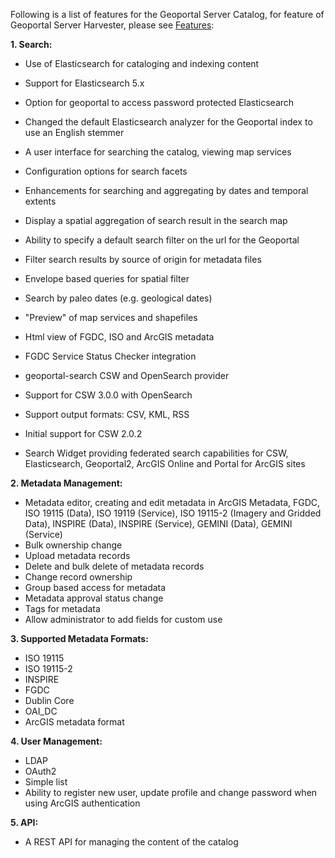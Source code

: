 Following is a list of features for the Geoportal Server Catalog, for feature of Geoportal Server Harvester, please see [Features](https://github.com/Esri/geoportal-server-harvester/wiki/Features):

**1. Search:**
  * Use of Elasticsearch for cataloging and indexing content
  * Support for Elasticsearch 5.x
  * Option for geoportal to access password protected Elasticsearch
  * Changed the default Elasticsearch analyzer for the Geoportal index to use an English stemmer  
  
  * A user interface for searching the catalog, viewing map services  
  * Configuration options for search facets
  * Enhancements for searching and aggregating by dates and temporal extents
  * Display a spatial aggregation of search result in the search map 
   
  * Ability to specify a default search filter on the url for the Geoportal  
  * Filter search results by source of origin for metadata files
  * Envelope based queries for spatial filter
  * Search by paleo dates (e.g. geological dates)
  
  * "Preview" of map services and shapefiles  
  * Html view of FGDC, ISO and ArcGIS metadata
  * FGDC Service Status Checker integration  
  
  * geoportal-search CSW and OpenSearch provider
  * Support for CSW 3.0.0 with OpenSearch  
  * Support output formats: CSV, KML, RSS
  * Initial support for CSW 2.0.2
  
  * Search Widget providing federated search capabilities for CSW, Elasticsearch, Geoportal2, ArcGIS Online and Portal for ArcGIS sites

**2. Metadata Management:**
  * Metadata editor, creating and edit metadata in ArcGIS Metadata, FGDC, ISO 19115 (Data), ISO 19119 (Service), ISO 19115-2 (Imagery and Gridded Data), INSPIRE (Data), INSPIRE (Service), GEMINI (Data), GEMINI (Service)
  * Bulk ownership change
  * Upload metadata records
  * Delete and bulk delete of metadata records
  * Change record ownership  
  * Group based access for metadata
  * Metadata approval status change
  * Tags for metadata
  * Allow administrator to add fields for custom use
  
**3. Supported Metadata Formats:**
  * ISO 19115
  * ISO 19115-2
  * INSPIRE
  * FGDC
  * Dublin Core
  * OAI_DC
  * ArcGIS metadata format
  
**4. User Management:**
  * LDAP
  * OAuth2
  * Simple list
  * Ability to register new user, update profile and change password when using ArcGIS authentication  
  
**5. API:**
  * A REST API for managing the content of the catalog
